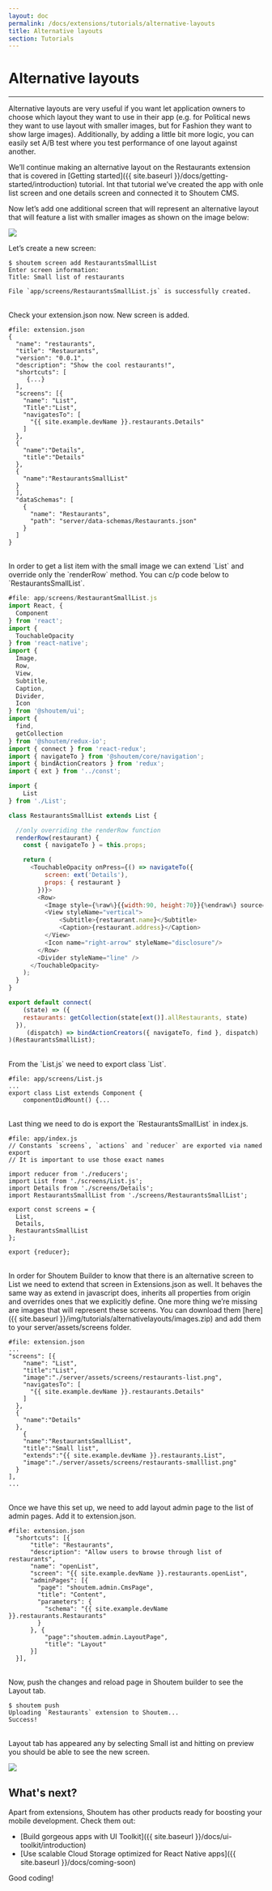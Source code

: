 ```yaml
---
layout: doc
permalink: /docs/extensions/tutorials/alternative-layouts
title: Alternative layouts
section: Tutorials
---
```


# Alternative layouts
<hr />

Alternative layouts are very useful if you want let application owners to choose which layout they want to use in their app (e.g. for Political news they want to use layout with smaller images, but for Fashion they want to show large images). Additionally, by adding a little bit more logic, you can easily set A/B test where you test performance of one layout against another.

We’ll continue making an alternative layout on the Restaurants extension that is covered in [Getting started]({{ site.baseurl }}/docs/getting-started/introduction) tutorial. Int that tutorial we’ve created the app with onle list screen and one details screen and connected it to Shoutem CMS.

Now let’s add one additional screen that will represent an alternative layout that will feature a list with smaller images as shown on the image below:

<p class="image">
<img src='{{ site.baseurl }}/img/tutorials/alternativelayouts/list-small.jpg'/>
</p>


Let’s create a new screen: 

```ShellSession
$ shoutem screen add RestaurantsSmallList
Enter screen information:
Title: Small list of restaurants

File `app/screens/RestaurantsSmallList.js` is successfully created.
```

<br/>
Check your extension.json now. New screen is added.

```json{20-22}
#file: extension.json
{
  "name": "restaurants",
  "title": "Restaurants",
  "version": "0.0.1",
  "description": "Show the cool restaurants!",
  "shortcuts": [
     {...}
  ],
  "screens": [{
    "name": "List",
    "Title":"List",
    "navigatesTo": [
      "{{ site.example.devName }}.restaurants.Details"
    ]
  }, 
  {
    "name":"Details",
    "title":"Details"
  },
  {
    "name":"RestaurantsSmallList"
  }
  ],
  "dataSchemas": [
    {
      "name": "Restaurants",
      "path": "server/data-schemas/Restaurants.json"
    }
  ]
}
```

<br/>
In order to get a list item with the small image we can extend `List` and override only the `renderRow` method. 
You can c/p code below to `RestaurantsSmallList`.


```javascript
#file: app/screens/RestaurantSmallList.js
import React, {
  Component
} from 'react';
import {
  TouchableOpacity
} from 'react-native';
import {
  Image,
  Row,
  View,
  Subtitle,
  Caption,
  Divider,
  Icon
} from '@shoutem/ui';
import {
  find,
  getCollection
} from '@shoutem/redux-io';
import { connect } from 'react-redux';
import { navigateTo } from '@shoutem/core/navigation';
import { bindActionCreators } from 'redux';
import { ext } from '../const';

import {
	List
} from './List';

class RestaurantsSmallList extends List {

  //only overriding the renderRow function
  renderRow(restaurant) {
    const { navigateTo } = this.props;

    return (
      <TouchableOpacity onPress={() => navigateTo({
          screen: ext('Details'),
          props: { restaurant }
        })}>
        <Row>
          <Image style={%raw%}{{width:90, height:70}}{%endraw%} source={%raw%}{{ uri: restaurant.image && restaurant.image.url }}{%endraw%} />
          <View styleName="vertical">
              <Subtitle>{restaurant.name}</Subtitle>
              <Caption>{restaurant.address}</Caption>
          </View>
          <Icon name="right-arrow" styleName="disclosure"/>
        </Row>
        <Divider styleName="line" />
      </TouchableOpacity>
    );
  }
}

export default connect(
    (state) => ({
    restaurants: getCollection(state[ext()].allRestaurants, state)
  }),
     (dispatch) => bindActionCreators({ navigateTo, find }, dispatch)
)(RestaurantsSmallList);
```


<br/>
From the `List.js` we need to export class `List`.

```javascript{2}
#file: app/screens/List.js
...
export class List extends Component {
    componentDidMount() {...
```

<br/>
Last thing we need to do is export the `RestaurantsSmallList` in index.js. 

```javascript{7,12}
#file: app/index.js
// Constants `screens`, `actions` and `reducer` are exported via named export
// It is important to use those exact names

import reducer from './reducers';
import List from './screens/List.js';
import Details from './screens/Details';
import RestaurantsSmallList from './screens/RestaurantsSmallList';

export const screens = {
  List,
  Details,
  RestaurantsSmallList
};

export {reducer};
```

<br/>
In order for Shoutem Builder to know that there is an alternative screen to List we need to extend that screen in Extensions.json as well. It behaves the same way as extend in javascript does, inherits all properties from origin and overrides ones that we explicitly define. 
One more thing we’re missing are images that will represent these screens. You can download them [here]({{ site.baseurl }}/img/tutorials/alternativelayouts/images.zip) and add them to your server/assets/screens folder.

```json{4-5,15-17}
#file: extension.json
...  
"screens": [{
    "name": "List",
    "title":"List",
    "image":"./server/assets/screens/restaurants-list.png",
    "navigatesTo": [
      "{{ site.example.devName }}.restaurants.Details"
    ]
  }, 
  {
    "name":"Details"
  },
    {
    "name":"RestaurantsSmallList",
    "title":"Small list",
    "extends":"{{ site.example.devName }}.restaurants.List",
    "image":"./server/assets/screens/restaurants-smalllist.png"
  }
],
...
```

<br />
Once we have this set up, we need to add layout admin page to the list of admin pages. Add it to extension.json. 

```json{12-15}
#file: extension.json
  "shortcuts": [{
      "title": "Restaurants",
      "description": "Allow users to browse through list of restaurants",
      "name": "openList",
      "screen": "{{ site.example.devName }}.restaurants.openList",
      "adminPages": [{
        "page": "shoutem.admin.CmsPage",
        "title": "Content",
        "parameters": {
          "schema": "{{ site.example.devName }}.restaurants.Restaurants"
        }
      }, {
          "page":"shoutem.admin.LayoutPage",
          "title": "Layout"
      }]
  }],
```

<br />
Now, push the changes and reload page in Shoutem builder to see the Layout tab.

```ShellSession
$ shoutem push
Uploading `Restaurants` extension to Shoutem...
Success!
```

<br />
Layout tab has appeared any by selecting Small ist and hitting on preview you should be able to see the new screen.

<p class="image">
<img src='{{ site.baseurl }}/img/tutorials/alternativelayouts/builder-layout.png'/>
</p>


## What's next?

Apart from extensions, Shoutem has other products ready for boosting your mobile development. Check them out:

- [Build gorgeous apps with UI Toolkit]({{ site.baseurl }}/docs/ui-toolkit/introduction)
- [Use scalable Cloud Storage optimized for React Native apps]({{ site.baseurl }}/docs/coming-soon)

Good coding!
